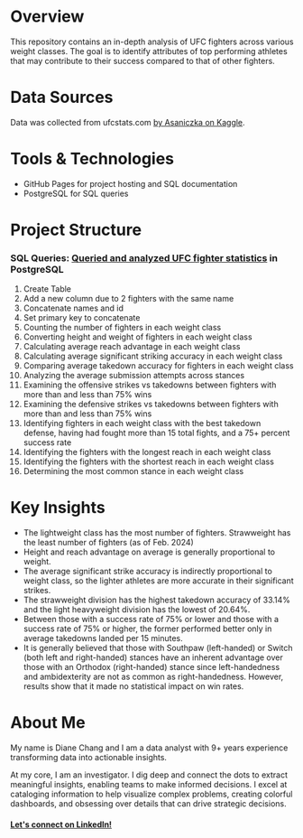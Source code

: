 # Overview
This repository contains an in-depth analysis of UFC fighters across various weight classes. The goal is to identify attributes of top performing athletes that may contribute to their success compared to that of other fighters.

# Data Sources
Data was collected from ufcstats.com [by Asaniczka on Kaggle](https://www.kaggle.com/datasets/asaniczka/ufc-fighters-statistics/data).

# Tools & Technologies
- GitHub Pages for project hosting and SQL documentation
- PostgreSQL for SQL queries

# Project Structure
### SQL Queries: [Queried and analyzed UFC fighter statistics](https://github.com/dianejchang/UFC-Fighter-Statistics/blob/main/UFC%20Fighter%20Statistics%202024.sql) in PostgreSQL
1. Create Table
2. Add a new column due to 2 fighters with the same name
3. Concatenate names and id
4. Set primary key to concatenate
5. Counting the number of fighters in each weight class
6. Converting height and weight of fighters in each weight class
7. Calculating average reach advantage in each weight class
8. Calculating average significant striking accuracy in each weight class
9. Comparing average takedown accuracy for fighters in each weight class
10. Analyzing the average submission attempts across stances
11. Examining the offensive strikes vs takedowns between fighters with more than and less than 75% wins
12. Examining the defensive strikes vs takedowns between fighters with more than and less than 75% wins
13. Identifying fighters in each weight class with the best takedown defense, having had fought more than 15 total fights, and a 75+ percent success rate
14. Identifying the fighters with the longest reach in each weight class
15. Identifying the fighters with the shortest reach in each weight class
16. Determining the most common stance in each weight class

# Key Insights
- The lightweight class has the most number of fighters. Strawweight has the least number of fighters (as of Feb. 2024)
- Height and reach advantage on average is generally proportional to weight.
- The average significant strike accuracy is indirectly proportional to weight class, so the lighter athletes are more accurate in their significant strikes.
- The strawweight division has the highest takedown accuracy of 33.14% and the light heavyweight division has the lowest of 20.64%.
- Between those with a success rate of 75% or lower and those with a success rate of 75% or higher, the former performed better only in average takedowns landed per 15 minutes.
- It is generally believed that those with Southpaw (left-handed) or Switch (both left and right-handed) stances have an inherent advantage over those with an Orthodox (right-handed) stance since left-handedness and ambidexterity are not as common as right-handedness. However, results show that it made no statistical impact on win rates.

# About Me
My name is Diane Chang and I am a data analyst with 9+ years experience transforming data into actionable insights.

At my core, I am an investigator. I dig deep and connect the dots to extract meaningful insights, enabling teams to make informed decisions. I excel at cataloging information to help visualize complex problems, creating colorful dashboards, and obsessing over details that can drive strategic decisions.

#### [Let's connect on LinkedIn!](https://www.linkedin.com/in/dianejchang/)
